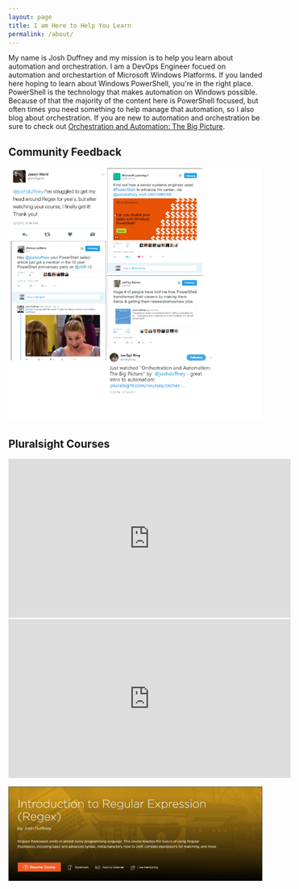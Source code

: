 ```yaml
---
layout: page
title: I am Here to Help You Learn
permalink: /about/
---
```


My name is Josh Duffney and my mission is to help you learn about automation and orchestration. I am a DevOps Engineer focued on automation and orchestartion of Microsoft Windows Platforms. If you landed here hoping to learn about Windows PowerShell, you're in the right place. PowerShell is the technology that makes automation on Windows possible. Because of that the majority of the content here is PowerShell focused, but often times you need something to help manage that automation, so I also blog about orchestration. If you are new to automation and orchestration be sure to check out [Orchestration and Automation: The Big Picture](https://app.pluralsight.com/library/courses/orchestration-automation-big-picture).

## Community Feedback

![streetcred](/images/streetcred.png "streetcred")


## Pluralsight Courses



<iframe width="560" height="315" src="https://www.youtube.com/embed/FFwQ2DjbfVY" frameborder="0" allowfullscreen></iframe>


<iframe width="560" height="315" src="https://www.youtube.com/embed/KguCmHCj668" frameborder="0" allowfullscreen></iframe>


[![IntroToRegex](/images/IntroToRegex.png "IntroToRegex")](https://app.pluralsight.com/library/courses/regular-expression-introduction)